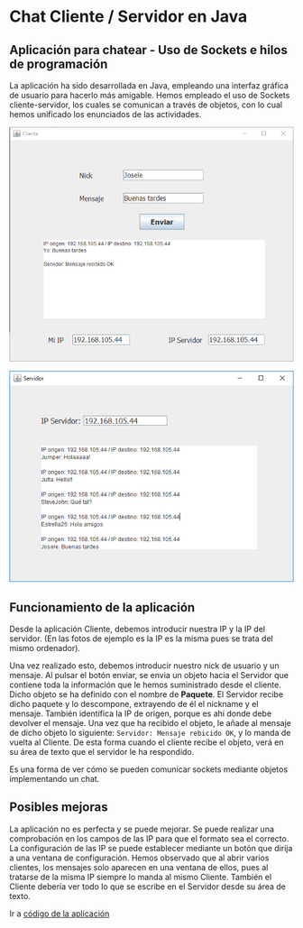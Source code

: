# Chat Cliente / Servidor en Java
## Aplicación para chatear - Uso de Sockets e hilos de programación

La aplicación ha sido desarrollada en Java, empleando una interfaz gráfica de usuario para hacerlo más amigable. Hemos empleado el uso de Sockets cliente-servidor, los cuales se comunican a través de objetos, con lo cual hemos unificado los enunciados de las actividades.

<p align="center">
  <img src="https://github.com/sergiosabater/PSP/blob/master/Recursos/Imagenes/Chat_Cliente.PNG" width="600"/>
</p>

<p align="center">
  <img src="https://github.com/sergiosabater/PSP/blob/master/Recursos/Imagenes/Chat_Servidor.PNG" width="600"/>
</p>


## Funcionamiento de la aplicación
Desde la aplicación Cliente, debemos introducir nuestra IP y la IP del servidor. (En las fotos de ejemplo es la IP es la misma pues se trata del mismo ordenador).

Una vez realizado esto, debemos introducir nuestro nick de usuario y un mensaje. Al pulsar el botón enviar, se envia un objeto hacia el Servidor que contiene toda la información que le hemos suministrado desde el cliente. Dicho objeto se ha definido con el nombre de **Paquete**. El Servidor recibe dicho paquete y lo descompone, extrayendo de él el nickname y el mensaje. También identifica la IP de origen, porque es ahí donde debe devolver el mensaje. Una vez que ha recibido el objeto, le añade al mensaje de dicho objeto lo siguiente: `Servidor: Mensaje rebicido OK`, y lo manda de vuelta al Cliente. De esta forma cuando el cliente recibe el objeto, verá en su área de texto que el servidor le ha respondido.

Es una forma de ver cómo se pueden comunicar sockets mediante objetos implementando un chat.

## Posibles mejoras

La aplicación no es perfecta y se puede mejorar. Se puede realizar una comprobación en los campos de las IP para que el formato sea el correcto. La configuración de las IP se puede establecer mediante un botón que dirija a una ventana de configuración.
Hemos observado que al abrir varios clientes, los mensajes solo aparecen en una ventana de ellos, pues al tratarse de la misma IP siempre lo manda al mismo Cliente. También el Cliente debería ver todo lo que se escribe en el Servidor desde su área de texto.







Ir a [código de la aplicación](https://github.com/sergiosabater/PSP/tree/master/Actividades%20Java/Chat)
